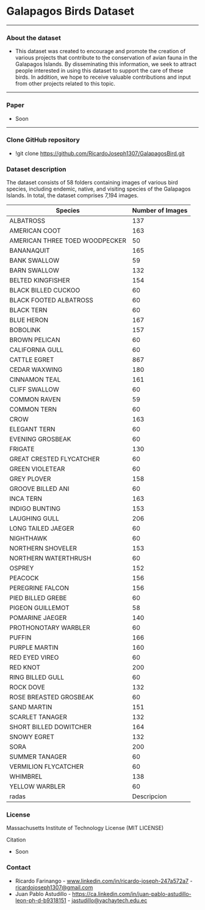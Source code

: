 # Galapagos Birds Dataset
---
### About the dataset

  - This dataset was created to encourage and promote the creation of various projects that contribute to the conservation of avian fauna in the Galapagos Islands. By disseminating this information, we seek to attract people interested in using this dataset to support the care of these birds. In addition, we hope to receive valuable contributions and input from other projects related to this topic.
---
### Paper 
  - Soon
---
### Clone GitHub repository
   - !git clone https://github.com/RicardoJoseph1307/GalapagosBird.git

### Dataset description 

The dataset consists of 58 folders containing images of various bird species, including endemic, native, and visiting species of the Galapagos Islands. In total, the dataset comprises 7,194 images.


| Species                          | Number of Images |
|----------------------------------|--------------------|
| ALBATROSS                        | 137                |
| AMERICAN COOT                    | 163                |
| AMERICAN THREE TOED WOODPECKER   | 50                 |
| BANANAQUIT                       | 165                |
| BANK SWALLOW                     | 59                 |
| BARN SWALLOW                     | 132                |
| BELTED KINGFISHER                | 154                |
| BLACK BILLED CUCKOO              | 60                 |
| BLACK FOOTED ALBATROSS           | 60                 |
| BLACK TERN                       | 60                 |
| BLUE HERON                       | 167                |
| BOBOLINK                         | 157                |
| BROWN PELICAN                    | 60                 |
| CALIFORNIA GULL                  | 60                 |
| CATTLE EGRET                     | 867                |
| CEDAR WAXWING                    | 180                |
| CINNAMON TEAL                    | 161                |
| CLIFF SWALLOW                    | 60                 |
| COMMON RAVEN                     | 59                 |
| COMMON TERN                      | 60                 |
| CROW                             | 163                |
| ELEGANT TERN                     | 60                 |
| EVENING GROSBEAK                 | 60                 |
| FRIGATE                          | 130                |
| GREAT CRESTED FLYCATCHER         | 60                 |
| GREEN VIOLETEAR                  | 60                 |
| GREY PLOVER                      | 158                |
| GROOVE BILLED ANI                | 60                 |
| INCA TERN                        | 163                |
| INDIGO BUNTING                   | 153                |
| LAUGHING GULL                    | 206                |
| LONG TAILED JAEGER               | 60                 |
| NIGHTHAWK                        | 60                 |
| NORTHERN SHOVELER                | 153                |
| NORTHERN WATERTHRUSH             | 60                 |
| OSPREY                           | 152                |
| PEACOCK                          | 156                |
| PEREGRINE FALCON                 | 156                |
| PIED BILLED GREBE                | 60                 |
| PIGEON GUILLEMOT                 | 58                 |
| POMARINE JAEGER                  | 140                |
| PROTHONOTARY WARBLER             | 60                 |
| PUFFIN                           | 166                |
| PURPLE MARTIN                    | 160                |
| RED EYED VIREO                   | 60                 |
| RED KNOT                         | 200                |
| RING BILLED GULL                 | 60                 |
| ROCK DOVE                        | 132                |
| ROSE BREASTED GROSBEAK           | 60                 |
| SAND MARTIN                      | 151                |
| SCARLET TANAGER                  | 132                |
| SHORT BILLED DOWITCHER           | 164                |
| SNOWY EGRET                      | 132                |
| SORA                             | 200                |
| SUMMER TANAGER                   | 60                 |
| VERMILION FLYCATCHER             | 60                 |
| WHIMBREL                         | 138                |
| YELLOW WARBLER                   | 60                 |
radas | Descripcion 

### License 
Massachusetts Institute of Technology License (MIT LICENSE)

Citation 

  - Soon

 ### Contact 

   - Ricardo Farinango - www.linkedin.com/in/ricardo-joseph-247a572a7 - ricardojoseph1307@gmail.com
   - Juan Pablo Astudillo - https://ca.linkedin.com/in/juan-pablo-astudillo-leon-ph-d-b9318151 - jastudillo@yachaytech.edu.ec
